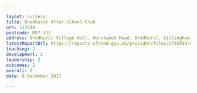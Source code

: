 ```yaml
---

layout: nursery
title: Bredhurst After School Club
urn: 127040
postcode: ME7 3JZ
address: Bredhurst Village Hall, Hurstwood Road, Bredhurst, Gillingham, Kent, ME7 3JZ
latestReportUrl: https://reports.ofsted.gov.uk/provider/files/2745919/urn/127040.pdf
teaching: 2
development: 2
leadership: 2
outcomes: 2
overall: 2
date: 8 December 2017

---
```

